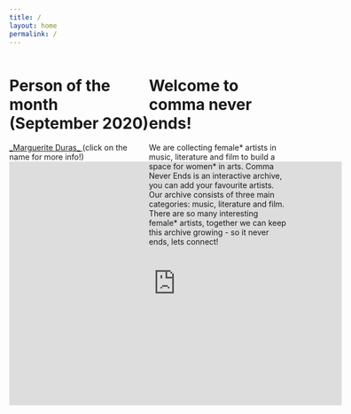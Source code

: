 ```yaml
---
title: /
layout: home
permalink: /
---
```


<html>
<div style="float: left; width: 50%; height: 100%;">

# Person of the month (September 2020)
<a href="https://en.wikipedia.org/wiki/Marguerite_Duras" target="iframe_person">
_Marguerite Duras_
</a>
(click on the name for more info!)
<iframe width="600" height="440" frameborder="0" name="iframe_person" allowfullscreen src="https://lh3.googleusercontent.com/pw/ACtC-3fqQeH_Szupw-xfguVev5NKEYI9V3w_3elKJAYc1MxbhqT-uGzN36bDrxGufYiRbBaS-SEK3knIgXVViSmJ6zZQ5IOyCFELlAkb7Ye-XKdeQS9fhWZLBtXoGZEPFmFOWq3c_vzWsYGMOunfFAyD4Gw=w308-h434-no">
</iframe>

</div>

<div style="float: right; width: 50%; height: 100%;">

# Welcome to comma never ends!
We are collecting female* artists in music, literature and film to build a space for women* in arts. 
Comma Never Ends is an interactive archive, you can add your favourite artists. 
Our archive consists of three main categories: music, literature and film. 
There are so many interesting female* artists, together we can keep this archive growing - so it never ends, lets connect! 

<br/>
</div>

<br/>
test-ing55
<br/>

</html>
